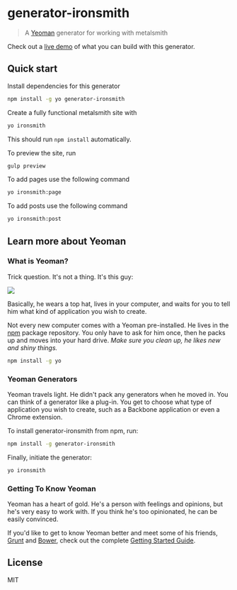 # generator-ironsmith

> A [Yeoman](http://yeoman.io) generator for working with metalsmith

Check out a [live demo](http://eddywashere.github.io/ironsmith-demo) of what you can build with this generator.

## Quick start

Install dependencies for this generator

```bash
npm install -g yo generator-ironsmith
```

Create a fully functional metalsmith site with

```bash
yo ironsmith
```

This should run `npm install` automatically.

To preview the site, run

```bash
gulp preview
```

To add pages use the following command

```bash
yo ironsmith:page
```

To add posts use the following command

```bash
yo ironsmith:post
```

## Learn more about Yeoman

### What is Yeoman?

Trick question. It's not a thing. It's this guy:

![](http://i.imgur.com/JHaAlBJ.png)

Basically, he wears a top hat, lives in your computer, and waits for you to tell him what kind of application you wish to create.

Not every new computer comes with a Yeoman pre-installed. He lives in the [npm](https://npmjs.org) package repository. You only have to ask for him once, then he packs up and moves into your hard drive. *Make sure you clean up, he likes new and shiny things.*

```bash
npm install -g yo
```

### Yeoman Generators

Yeoman travels light. He didn't pack any generators when he moved in. You can think of a generator like a plug-in. You get to choose what type of application you wish to create, such as a Backbone application or even a Chrome extension.

To install generator-ironsmith from npm, run:

```bash
npm install -g generator-ironsmith
```

Finally, initiate the generator:

```bash
yo ironsmith
```

### Getting To Know Yeoman

Yeoman has a heart of gold. He's a person with feelings and opinions, but he's very easy to work with. If you think he's too opinionated, he can be easily convinced.

If you'd like to get to know Yeoman better and meet some of his friends, [Grunt](http://gruntjs.com) and [Bower](http://bower.io), check out the complete [Getting Started Guide](https://github.com/yeoman/yeoman/wiki/Getting-Started).


## License

MIT

